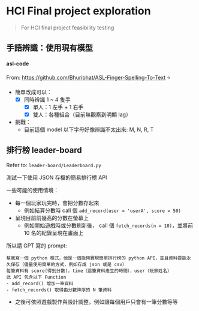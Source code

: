 # HCI Final project exploration
> For HCI final project feasibility testing

## 手語辨識：使用現有模型
#### asl-code
From: https://github.com/Bhuribhat/ASL-Finger-Spelling-To-Text ⭐️
- 簡單改成可以：
  - [x] 同時辨識 1 ~ 4 隻手
    - [x] 單人：1 左手 + 1 右手
    - [x] 雙人：各種組合（目前無觀察到明顯 lag）

- 挑戰：
  - 目前這個 model 以下字母好像辨識不太出來: M, N, R, T

## 排行榜 leader-board

Refer to:  `leader-board/Leaderboard.py`

測試一下使用 JSON 存檔的簡易排行榜 API


一些可能的使用情境：
- 每一個玩家玩完時，會把分數存起來
  - 例如結算分數時 call 個 `add_record(user = 'userA', score = 50)`
- 呈現目前前幾高的分數在螢幕上
  - 例如開始遊戲時或分數刷新後， call 個 `fetch_records(n = 10)`，並將前 10 名的紀錄呈現在畫面上

所以請 GPT 寫的 prompt:
```
幫我寫一個 python 程式，他是一個能夠實現簡單排行榜的 python API，並且資料要能永久保存（儘量使用簡單的方式，例如存成 json 或是 csv）
每筆資料有 score(得到分數)，time（這筆資料產生的時間），user（玩家姓名）
此 API 包含以下 Function
- add_record() 增加一筆資料
- fetch_records() 取得由分數降序的 N 筆資料
```
- 之後可依照遊戲製作與設計調整，例如讓每個用戶只會有一筆分數等等
